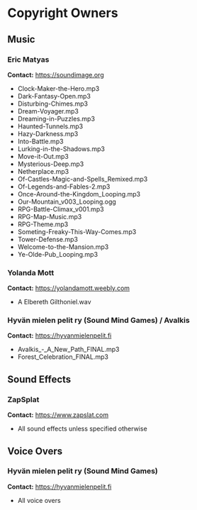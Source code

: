 # Copyright Owners

## Music

### Eric Matyas

**Contact:** https://soundimage.org

- Clock-Maker-the-Hero.mp3
- Dark-Fantasy-Open.mp3
- Disturbing-Chimes.mp3
- Dream-Voyager.mp3
- Dreaming-in-Puzzles.mp3
- Haunted-Tunnels.mp3
- Hazy-Darkness.mp3
- Into-Battle.mp3
- Lurking-in-the-Shadows.mp3
- Move-it-Out.mp3
- Mysterious-Deep.mp3
- Netherplace.mp3
- Of-Castles-Magic-and-Spells_Remixed.mp3
- Of-Legends-and-Fables-2.mp3
- Once-Around-the-Kingdom_Looping.mp3
- Our-Mountain_v003_Looping.ogg
- RPG-Battle-Climax_v001.mp3
- RPG-Map-Music.mp3
- RPG-Theme.mp3
- Someting-Freaky-This-Way-Comes.mp3
- Tower-Defense.mp3
- Welcome-to-the-Mansion.mp3
- Ye-Olde-Pub_Looping.mp3


### Yolanda Mott

**Contact:** https://yolandamott.weebly.com

- A Elbereth Gilthoniel.wav


### Hyvän mielen pelit ry (Sound Mind Games) / Avalkis

**Contact:** https://hyvanmielenpelit.fi

- Avalkis_-_A_New_Path_FINAL.mp3
- Forest_Celebration_FINAL.mp3


## Sound Effects

### ZapSplat

**Contact:** https://www.zapslat.com

- All sound effects unless specified otherwise


## Voice Overs

### Hyvän mielen pelit ry (Sound Mind Games)

**Contact:** https://hyvanmielenpelit.fi

- All voice overs

